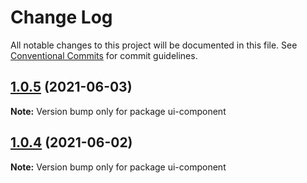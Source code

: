 # Change Log

All notable changes to this project will be documented in this file.
See [Conventional Commits](https://conventionalcommits.org) for commit guidelines.

## [1.0.5](https://github.com/shepherd-dc/lerna-demo/compare/ui-component@1.0.4...ui-component@1.0.5) (2021-06-03)

**Note:** Version bump only for package ui-component





## [1.0.4](https://github.com/shepherd-dc/lerna-demo/compare/ui-component@1.0.3...ui-component@1.0.4) (2021-06-02)

**Note:** Version bump only for package ui-component
